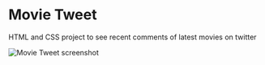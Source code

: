 # Movie Tweet
HTML and CSS project to see recent comments of latest movies on twitter

![Movie Tweet screenshot](https://dl.dropboxusercontent.com/u/99015442/screenshots/movietweet.png "Screenshot")
